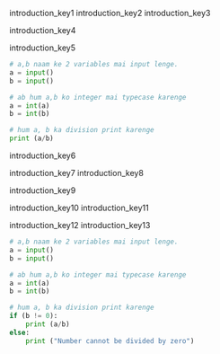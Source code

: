 introduction_key1
introduction_key2
introduction_key3


introduction_key4



introduction_key5
```python
# a,b naam ke 2 variables mai input lenge.
a = input()
b = input()

# ab hum a,b ko integer mai typecase karenge
a = int(a)
b = int(b)

# hum a, b ka division print karenge
print (a/b) 
```

introduction_key6


introduction_key7
introduction_key8


introduction_key9


introduction_key10
introduction_key11


introduction_key12
introduction_key13


```python
# a,b naam ke 2 variables mai input lenge.
a = input()
b = input()

# ab hum a,b ko integer mai typecase karenge
a = int(a)
b = int(b)

# hum a, b ka division print karenge
if (b != 0):
	print (a/b)
else:
	print ("Number cannot be divided by zero")
```